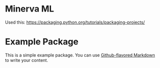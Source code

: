# Minerva ML

Used this: https://packaging.python.org/tutorials/packaging-projects/


# Example Package

This is a simple example package. You can use
[Github-flavored Markdown](https://guides.github.com/features/mastering-markdown/)
to write your content.